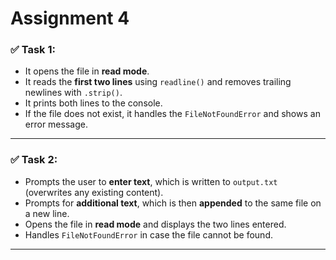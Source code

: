 # Assignment 4 

### ✅ Task 1: 

- It opens the file in **read mode**.
- It reads the **first two lines** using `readline()` and removes trailing newlines with `.strip()`.
- It prints both lines to the console.
- If the file does not exist, it handles the `FileNotFoundError` and shows an error message.

---

### ✅ Task 2: 

- Prompts the user to **enter text**, which is written to `output.txt` (overwrites any existing content).
- Prompts for **additional text**, which is then **appended** to the same file on a new line.
- Opens the file in **read mode** and displays the two lines entered.
- Handles `FileNotFoundError` in case the file cannot be found.

---
